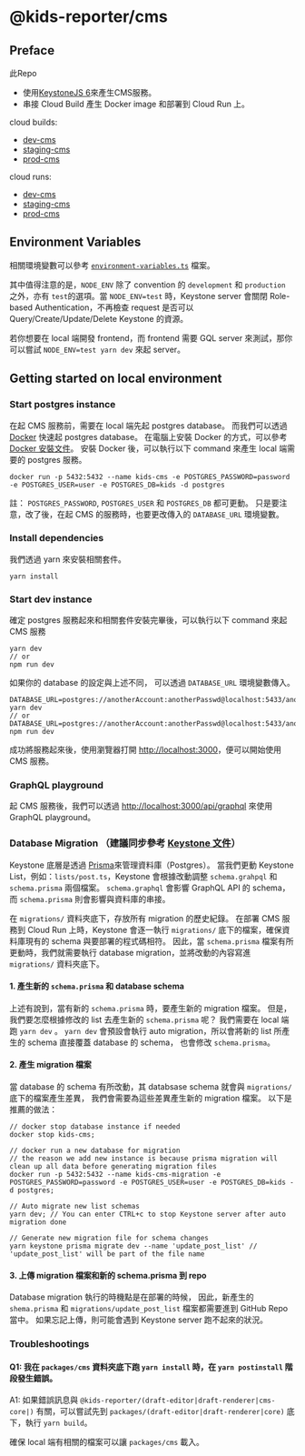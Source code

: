 # @kids-reporter/cms

## Preface
此Repo
- 使用[KeystoneJS 6](https://keystonejs.com/docs)來產生CMS服務。
- 串接 Cloud Build 產生 Docker image 和部署到 Cloud Run 上。

cloud builds:
- [dev-cms](https://console.cloud.google.com/cloud-build/triggers;region=asia-east1/edit/05145244-79e4-4fd7-aa15-8194c42f970d?project=kids-reporter)
- [staging-cms](https://console.cloud.google.com/cloud-build/triggers;region=asia-east1/edit/360f6643-87ba-43c2-9ec6-a9b4c1203fd1?project=kids-reporter)
- [prod-cms](https://console.cloud.google.com/cloud-build/triggers;region=asia-east1/edit/48228550-f19c-41b1-83f9-abee00765804?project=kids-reporter)

cloud runs:
- [dev-cms](https://console.cloud.google.com/run/detail/asia-east1/dev-cms?project=kids-reporter)
- [staging-cms](https://console.cloud.google.com/run/detail/asia-east1/staging-cms?project=kids-reporter)
- [prod-cms](https://console.cloud.google.com/run/detail/asia-east1/prod-cms?project=kids-reporter)

## Environment Variables
相關環境變數可以參考 [`environment-variables.ts`](https://github.com/kids-reporter/kids-reporter-monorepo/blob/dev/packages/cms/environment-variables.ts) 檔案。

其中值得注意的是，`NODE_ENV` 除了 convention 的 `development` 和 `production` 之外，亦有 `test`的選項。當 `NODE_ENV=test` 時，Keystone server 會關閉 Role-based Authentication，不再檢查 request 是否可以 Query/Create/Update/Delete Keystone 的資源。

若你想要在 local 端開發 frontend，而 frontend 需要 GQL server 來測試，那你可以嘗試 `NODE_ENV=test yarn dev` 來起 server。

## Getting started on local environment
### Start postgres instance
在起 CMS 服務前，需要在 local 端先起 postgres database。
而我們可以透過 [Docker](https://docs.docker.com/) 快速起 postgres database。
在電腦上安裝 Docker 的方式，可以參考 [Docker 安裝文件](https://docs.docker.com/engine/install/)。
安裝 Docker 後，可以執行以下 command 來產生 local 端需要的 postgres 服務。
```
docker run -p 5432:5432 --name kids-cms -e POSTGRES_PASSWORD=password -e POSTGRES_USER=user -e POSTGRES_DB=kids -d postgres
```

註：
`POSTGRES_PASSWORD`, `POSTGRES_USER` 和 `POSTGRES_DB` 都可更動。
只是要注意，改了後，在起 CMS 的服務時，也要更改傳入的 `DATABASE_URL` 環境變數。

### Install dependencies
我們透過 yarn 來安裝相關套件。
```
yarn install
```

### Start dev instance
確定 postgres 服務起來和相關套件安裝完畢後，可以執行以下 command 來起 CMS 服務
```
yarn dev
// or
npm run dev
```

如果你的 database 的設定與上述不同，
可以透過 `DATABASE_URL` 環境變數傳入。
```
DATABASE_URL=postgres://anotherAccount:anotherPasswd@localhost:5433/anotherDatabase yarn dev
// or
DATABASE_URL=postgres://anotherAccount:anotherPasswd@localhost:5433/anotherDatabase npm run dev
```

成功將服務起來後，使用瀏覽器打開 [http://localhost:3000](http://localhost:3000)，便可以開始使用 CMS 服務。

### GraphQL playground
起 CMS 服務後，我們可以透過 [http://localhost:3000/api/graphql](http://localhost:3000/api/graphql) 來使用 GraphQL playground。

### Database Migration （建議同步參考 [Keystone 文件](https://keystonejs.com/docs/guides/database-migration#title)）
Keystone 底層是透過 [Prisma](https://github.com/prisma/prisma)來管理資料庫（Postgres）。
當我們更動 Keystone List，例如：`lists/post.ts`，Keystone 會根據改動調整 `schema.grahpql` 和 `schema.prisma` 兩個檔案。
`schema.graphql` 會影響 GraphQL API 的 schema，而 `schema.prisma` 則會影響與資料庫的串接。

在 `migrations/` 資料夾底下，存放所有 migration 的歷史紀錄。
在部署 CMS 服務到 Cloud Run 上時，Keystone 會逐一執行 `migrations/` 底下的檔案，確保資料庫現有的 schema 與要部署的程式碼相符。
因此，當 `schema.prisma` 檔案有所更動時，我們就需要執行 database migration，並將改動的內容寫進 `migrations/` 資料夾底下。

#### 1. 產生新的 `schema.prisma` 和 database schema
上述有說到，當有新的 `schema.prisma` 時，要產生新的 migration 檔案。
但是，我們要怎麼根據修改的 list 去產生新的 `schema.prisma` 呢？
我們需要在 local 端跑 `yarn dev` 。
`yarn dev` 會預設會執行 auto migration，所以會將新的 list 所產生的 schema 直接覆蓋 database 的 schema，
也會修改 `schema.prisma`。

#### 2. 產生 migration 檔案
當 database 的 schema 有所改動，其 databsase schema 就會與 `migrations/` 底下的檔案產生差異，
我們會需要為這些差異產生新的 migration 檔案。
以下是推薦的做法：
```
// docker stop database instance if needed 
docker stop kids-cms;

// docker run a new database for migration
// the reason we add new instance is because prisma migration will clean up all data before generating migration files
docker run -p 5432:5432 --name kids-cms-migration -e POSTGRES_PASSWORD=password -e POSTGRES_USER=user -e POSTGRES_DB=kids -d postgres;

// Auto migrate new list schemas
yarn dev; // You can enter CTRL+c to stop Keystone server after auto migration done

// Generate new migration file for schema changes
yarn keystone prisma migrate dev --name 'update_post_list' // 'update_post_list' will be part of the file name
```

#### 3. 上傳 migration 檔案和新的 schema.prisma 到 repo
Database migration 執行的時機點是在部署的時候，
因此，新產生的 `shema.prisma` 和 `migrations/update_post_list` 檔案都需要進到 GitHub Repo 當中。
如果忘記上傳，則可能會遇到 Keystone server 跑不起來的狀況。

### Troubleshootings
#### Q1: 我在 `packages/cms` 資料夾底下跑 `yarn install` 時，在 `yarn postinstall` 階段發生錯誤。

A1: 如果錯誤訊息與 `@kids-reporter/(draft-editor|draft-renderer|cms-core|)` 有關，可以嘗試先到 `packages/(draft-editor|draft-renderer|core)` 底下，執行 `yarn build`。

確保 local 端有相關的檔案可以讓 `packages/cms` 載入。
